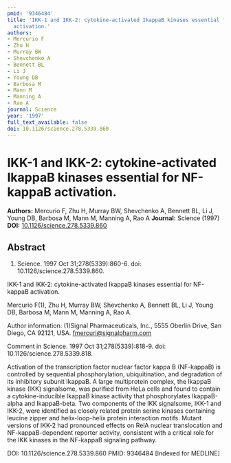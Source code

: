 ```yaml
---
pmid: '9346484'
title: 'IKK-1 and IKK-2: cytokine-activated IkappaB kinases essential for NF-kappaB
  activation.'
authors:
- Mercurio F
- Zhu H
- Murray BW
- Shevchenko A
- Bennett BL
- Li J
- Young DB
- Barbosa M
- Mann M
- Manning A
- Rao A
journal: Science
year: '1997'
full_text_available: false
doi: 10.1126/science.278.5339.860
---
```


# IKK-1 and IKK-2: cytokine-activated IkappaB kinases essential for NF-kappaB activation.
**Authors:** Mercurio F, Zhu H, Murray BW, Shevchenko A, Bennett BL, Li J, Young DB, Barbosa M, Mann M, Manning A, Rao A
**Journal:** Science (1997)
**DOI:** [10.1126/science.278.5339.860](https://doi.org/10.1126/science.278.5339.860)

## Abstract

1. Science. 1997 Oct 31;278(5339):860-6. doi: 10.1126/science.278.5339.860.

IKK-1 and IKK-2: cytokine-activated IkappaB kinases essential for NF-kappaB 
activation.

Mercurio F(1), Zhu H, Murray BW, Shevchenko A, Bennett BL, Li J, Young DB, 
Barbosa M, Mann M, Manning A, Rao A.

Author information:
(1)Signal Pharmaceuticals, Inc., 5555 Oberlin Drive, San Diego, CA 92121, USA. 
fmercuri@signalpharm.com

Comment in
    Science. 1997 Oct 31;278(5339):818-9. doi: 10.1126/science.278.5339.818.

Activation of the transcription factor nuclear factor kappa B (NF-kappaB) is 
controlled by sequential phosphorylation, ubiquitination, and degradation of its 
inhibitory subunit IkappaB. A large multiprotein complex, the IkappaB kinase 
(IKK) signalsome, was purified from HeLa cells and found to contain a 
cytokine-inducible IkappaB kinase activity that phosphorylates IkappaB-alpha and 
IkappaB-beta. Two components of the IKK signalsome, IKK-1 and IKK-2, were 
identified as closely related protein serine kinases containing leucine zipper 
and helix-loop-helix protein interaction motifs. Mutant versions of IKK-2 had 
pronounced effects on RelA nuclear translocation and NF-kappaB-dependent 
reporter activity, consistent with a critical role for the IKK kinases in the 
NF-kappaB signaling pathway.

DOI: 10.1126/science.278.5339.860
PMID: 9346484 [Indexed for MEDLINE]
